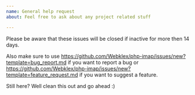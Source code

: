 ```yaml
---
name: General help request
about: Feel free to ask about any project related stuff

---
```


Please be aware that these issues will be closed if inactive for more then 14 days.

Also make sure to use https://github.com/Webklex/php-imap/issues/new?template=bug_report.md if you want to report a bug 
or https://github.com/Webklex/php-imap/issues/new?template=feature_request.md if you want to suggest a feature.

Still here? Well clean this out and go ahead :)
